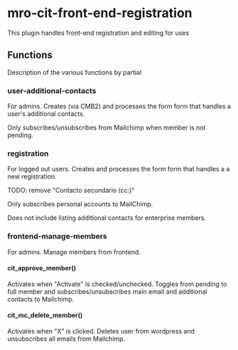 # mro-cit-front-end-registration

This plugin handles front-end registration and editing for uses

## Functions

Description of the various functions by partial

### user-additional-contacts

For admins. Creates (via CMB2) and processes the form form that handles a user's additional contacts. 

Only subscribes/unsubscribes from Mailchimp when member is not pending.

### registration

For logged out users. Creates and processes the form form that handles a a new registration. 

TODO: remove "Contacto secundario (cc:)"

Only subscribes personal accounts to MailChimp.

Does not include listing additional contacts for enterprise members.

### frontend-manage-members

For admins. Manage members from frontend.

#### cit_approve_member()

Activates when "Activate" is checked/unchecked. Toggles from pending to full member and subscribes/unsubscribes main email and additional contacts to Mailchimp.

#### cit_mc_delete_member()

Activates when "X" is clicked. Deletes user from wordpress and unsubscribes all emails from Mailchimp.

